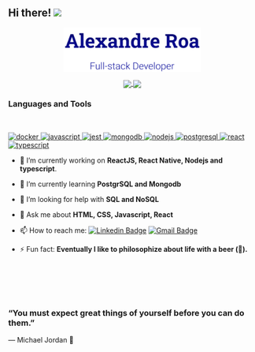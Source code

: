 ## Hi there! <img src="https://raw.githubusercontent.com/iampavangandhi/iampavangandhi/master/gifs/Hi.gif" width="30px"></h2>
<p align="center">
  <a href="#">
    <img align="center" width="280" src="signature.png" />
  </a>
</p>

<p align="center">
  <a href="https://github.com/anuraghazra/github-readme-stats">
    <img
      align="center"
      src="https://github-readme-stats.vercel.app/api/top-langs/?username=wnqueiroz&layout=compact"
    />
  </a>
  <a href="https://github.com/anuraghazra/github-readme-stats">
    <img
      align="center"
      height="165"
      src="https://github-readme-stats.vercel.app/api?username=wnqueiroz&count_private=true&show_icons=true&custom_title=Github%20Status&hide=issues"
    />
  </a>
</p>

### Languages and Tools
<br/>
<p align="left">
  <a href="https://www.docker.com/" target="_blank">
    <img
      src="https://devicons.github.io/devicon/devicon.git/icons/docker/docker-original-wordmark.svg"
      alt="docker"
      width="50"
      height="50"
    />
  </a>
  <a
    href="https://developer.mozilla.org/en-US/docs/Web/JavaScript"
    target="_blank"
  >
    <img
      src="https://devicons.github.io/devicon/devicon.git/icons/javascript/javascript-original.svg"
      alt="javascript"
      width="50"
      height="50"
    />
  </a>
  <a href="https://jestjs.io" target="_blank">
    <img
      src="https://www.vectorlogo.zone/logos/jestjsio/jestjsio-icon.svg"
      alt="jest"
      width="50"
      height="50"
    />
  </a>
  <a href="https://www.mongodb.com/" target="_blank">
    <img
      src="https://devicons.github.io/devicon/devicon.git/icons/mongodb/mongodb-original-wordmark.svg"
      alt="mongodb"
      width="50"
      height="50"
    />
  </a>
  <a href="https://nodejs.org" target="_blank">
    <img
      src="https://devicons.github.io/devicon/devicon.git/icons/nodejs/nodejs-original-wordmark.svg"
      alt="nodejs"
      width="50"
      height="50"
    />
  </a>
  <a href="https://www.postgresql.org" target="_blank">
    <img
      src="https://devicons.github.io/devicon/devicon.git/icons/postgresql/postgresql-original-wordmark.svg"
      alt="postgresql"
      width="50"
      height="50"
    />
  </a>
  <a href="https://reactjs.org/" target="_blank">
    <img
      src="https://devicons.github.io/devicon/devicon.git/icons/react/react-original-wordmark.svg"
      alt="react"
      width="50"
      height="50"
    />
  </a>
  <a href="https://www.typescriptlang.org/" target="_blank">
    <img
      src="https://devicons.github.io/devicon/devicon.git/icons/typescript/typescript-original.svg"
      alt="typescript"
      width="50"
      height="50"
    />
  </a>
</p>

- 🔭 I’m currently working on <strong>ReactJS, React Native, Nodejs and typescript</strong>.
 
- 🌱 I’m currently learning <strong>PostgrSQL and Mongodb</strong>

- 🤔 I’m looking for help with <strong>SQL and NoSQL</strong>

- 💬 Ask me about <strong>HTML, CSS, Javascript, React</strong>

- 📫 How to reach me: [![Linkedin Badge](https://img.shields.io/badge/-Alexandre%20Roa-blue?style=flat-square&logo=Linkedin&logoColor=white&link=https://www.linkedin.com/in/azaroa/)](https://www.linkedin.com/in/azaroa/) [![Gmail Badge](https://img.shields.io/badge/-alexandre.z.roa@gmail.com-c14438?style=flat-square&logo=Gmail&logoColor=white&link=mailto:alexandre.z.roa@gmail.com)](mailto:alexandre.z.roa@gmail.com)
- ⚡ Fun fact: <strong>Eventually I like to philosophize about life with a beer (🍺).</strong>

 <br></br><br></br>
 <h3>“You must expect great things of yourself before you can do them.”</h3>

― Michael Jordan :basketball:

 
